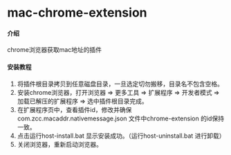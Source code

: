 # mac-chrome-extension

#### 介绍
chrome浏览器获取mac地址的插件


#### 安装教程

1. 将插件根目录拷贝到任意磁盘目录，一旦选定切勿搬移，目录名不包含空格。
2. 安装chrome浏览器，打开浏览器 => 更多工具 => 扩展程序 => 开发者模式 => 加载已解压的扩展程序 => 选中插件根目录完成。
3. 在扩展程序页中，查看插件id，修改并确保com.zcc.macaddr.nativemessage.json 文件中chrome-extension 的id保持一致。
4. 点击运行host-install.bat 显示安装成功。（运行host-uninstall.bat 进行卸载）
5. 关闭浏览器，重新启动浏览器。
